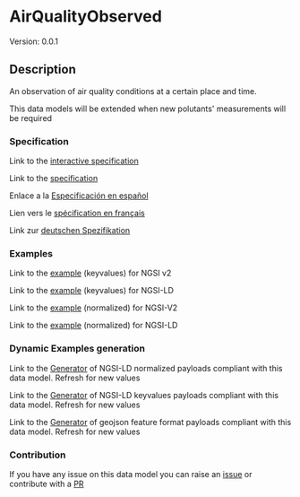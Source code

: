 # AirQualityObserved
Version: 0.0.1

## Description 

An observation of air quality conditions at a certain place and time.

This data models will be extended when new polutants' measurements will be required
### Specification

Link to the [interactive specification](https://swagger.lab.fiware.org/?url=https://smart-data-models.github.io/dataModel.Environment/AirQualityObserved/swagger.yaml)

Link to the [specification](https://smart-data-models.github.io/dataModel.Environment/AirQualityObserved/doc/spec.md)

Enlace a la [Especificación en español](https://smart-data-models.github.io/dataModel.Environment/AirQualityObserved/doc/spec_ES.md)

Lien vers le [spécification en français](https://smart-data-models.github.io/dataModel.Environment/AirQualityObserved/doc/spec_FR.md)

Link zur [deutschen Spezifikation](https://smart-data-models.github.io/dataModel.Environment/AirQualityObserved/doc/spec_DE.md)
### Examples

Link to the [example](https://smart-data-models.github.io/dataModel.Environment/AirQualityObserved/examples/example.json) (keyvalues) for NGSI v2

Link to the [example](https://smart-data-models.github.io/dataModel.Environment/AirQualityObserved/examples/example.jsonld) (keyvalues) for NGSI-LD

Link to the [example](https://smart-data-models.github.io/dataModel.Environment/AirQualityObserved/examples/example-normalized.json) (normalized) for NGSI-V2

Link to the [example](https://smart-data-models.github.io/dataModel.Environment/AirQualityObserved/examples/example-normalized.jsonld) (normalized) for NGSI-LD
### Dynamic Examples generation

Link to the [Generator](https://smartdatamodels.org/extra/ngsi-ld_generator_v0.92.php?schemaUrl=https://raw.githubusercontent.com/smart-data-models/dataModel.Environment/master/AirQualityObserved/schema.json&email=info@smartdatamodels.org) of NGSI-LD normalized payloads compliant with this data model. Refresh for new values

Link to the [Generator](https://smartdatamodels.org/extra/ngsi-ld_generator_keyvalues_v0.92.php?schemaUrl=https://raw.githubusercontent.com/smart-data-models/dataModel.Environment/master/AirQualityObserved/schema.json&email=info@smartdatamodels.org) of NGSI-LD keyvalues payloads compliant with this data model. Refresh for new values

Link to the [Generator](https://smartdatamodels.org/extra/geojson_features_generator_v1.0.php?schemaUrl=https://raw.githubusercontent.com/smart-data-models/dataModel.Environment/master/AirQualityObserved/schema.json&email=info@smartdatamodels.org) of geojson feature format payloads compliant with this data model. Refresh for new values
### Contribution

 If you have any issue on this data model you can raise an [issue](https://github.com/smart-data-models/dataModel.Environment/issues)  or contribute with a [PR](https://github.com/smart-data-models/dataModel.Environment/pulls)